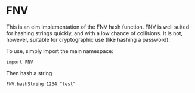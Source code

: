 # FNV

This is an elm implementation of the FNV hash function.
FNV is well suited for hashing strings quickly, and with a low chance of collisions.
It is not, however, suitable for cryptographic use (like hashing a password).

To use, simply import the main namespace:

    import FNV

Then hash a string

    FNV.hashString 1234 "test"
